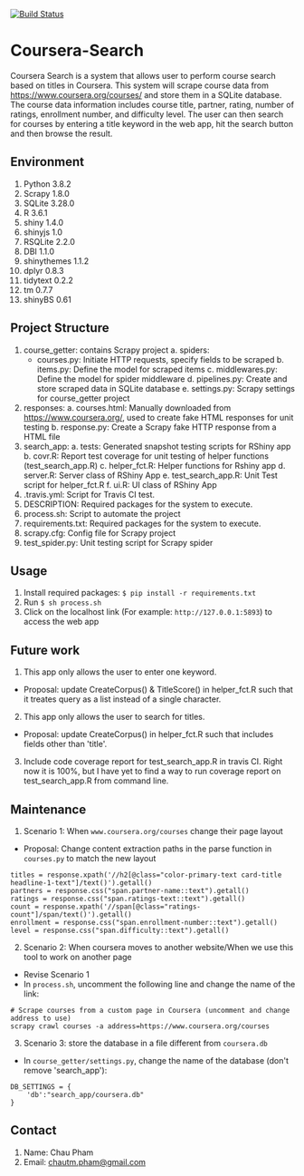 [![Build Status](https://travis-ci.com/chtmp223/Course-Search.svg?branch=master)](https://travis-ci.com/chtmp223/Course-Search)
# Coursera-Search
Coursera Search is a system that allows user to perform course search based on titles in Coursera. This system will scrape course data from https://www.coursera.org/courses/ and store them in a SQLite database. The course data information includes course title, partner, rating, number of ratings, enrollment number, and difficulty level. The user can then search for courses by entering a title keyword in the web app, hit the search button and then browse the result.


**Environment**
----
1. Python 3.8.2
2. Scrapy 1.8.0
3. SQLite 3.28.0
4. R 3.6.1
5. shiny 1.4.0
6. shinyjs 1.0
7. RSQLite 2.2.0
8. DBI 1.1.0
9. shinythemes 1.1.2
10. dplyr 0.8.3
11. tidytext 0.2.2
12. tm 0.7.7
13. shinyBS 0.61


**Project Structure**
----
1. course_getter: contains Scrapy project 
   a. spiders: 
      - courses.py: Initiate HTTP requests, specify fields to be scraped
   b. items.py: Define the model for scraped items
   c. middlewares.py: Define the model for spider middleware
   d. pipelines.py: Create and store scraped data in SQLite database 
   e. settings.py: Scrapy settings for course_getter project
2. responses: 
   a. courses.html: Manually downloaded from https://www.coursera.org/, used to 
                     create fake HTML responses for unit testing 
   b. response.py: Create a Scrapy fake HTTP response from a HTML file
3. search_app: 
   a. tests: Generated snapshot testing scripts for RShiny app 
   b. covr.R: Report test coverage for unit testing of helper functions (test_search_app.R)
   c. helper_fct.R: Helper functions for Rshiny app 
   d. server.R: Server class of RShiny App 
   e. test_search_app.R: Unit Test script for helper_fct.R
   f. ui.R: UI class of RShiny App 
4. .travis.yml: Script for Travis CI test.
5. DESCRIPTION: Required packages for the system to execute.
6. process.sh: Script to automate the project
7. requirements.txt: Required packages for the system to execute.
8. scrapy.cfg: Config file for Scrapy project
9. test_spider.py: Unit testing script for Scrapy spider


**Usage**
----
1. Install required packages: 
   `$ pip install -r requirements.txt`
2. Run `$ sh process.sh`
3. Click on the localhost link (For example: `http://127.0.0.1:5893`) to access the web app 


**Future work**
----
1. This app only allows the user to enter one keyword. 
- Proposal: update CreateCorpus() & TitleScore() in helper_fct.R such that it treates query as a list instead of a single character. 
2. This app only allows the user to search for titles.
- Proposal: update CreateCorpus() in helper_fct.R such that includes fields other than 'title'. 
3. Include code coverage report for test_search_app.R in travis CI. Right now it is 100%, but I have yet to find a way to run coverage report on test_search_app.R from command line.


**Maintenance**
----
1. Scenario 1: When `www.coursera.org/courses` change their page layout
- Proposal: Change content extraction paths in the parse function in `courses.py` to match the new layout
```
titles = response.xpath('//h2[@class="color-primary-text card-title headline-1-text"]/text()').getall() 
partners = response.css("span.partner-name::text").getall()  
ratings = response.css("span.ratings-text::text").getall()  
count = response.xpath('//span[@class="ratings-count"]/span/text()').getall()
enrollment = response.css("span.enrollment-number::text").getall()  
level = response.css("span.difficulty::text").getall()  
```

2. Scenario 2: When coursera moves to another website/When we use this tool to work on another page 
- Revise Scenario 1
- In `process.sh`, uncomment the following line and change the name of the link: 
```
# Scrape courses from a custom page in Coursera (uncomment and change address to use)
scrapy crawl courses -a address=https://www.coursera.org/courses
```

3. Scenario 3: store the database in a file different from `coursera.db`
- In `course_getter/settings.py`, change the name of the database (don't remove 'search_app'): 
```
DB_SETTINGS = {
    'db':"search_app/coursera.db"
}
```


**Contact**
----
1. Name: Chau Pham 
2. Email: chautm.pham@gmail.com